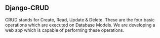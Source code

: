 ## Django-CRUD
CRUD stands for Create, Read, Update & Delete. These are the four basic operations which are executed on Database Models. We are developing a web app which is capable of performing these operations.

<img scr="https://drive.google.com/file/d/1wxyIs3ZM7VuGqbL2879u8yZHR8MGIc1k/view?usp=sharing">
